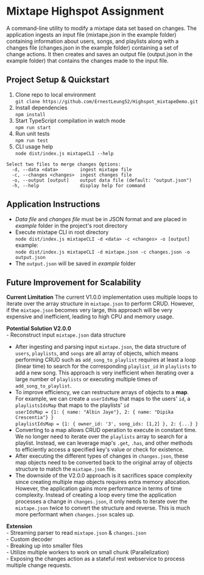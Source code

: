 # Mixtape Highspot Assignment

A command-line utility to modify a mixtape data set based on changes. The application ingests an input file (mixtape.json in the example folder) containing information about users, songs, and playlists along with a changes file (changes.json in the example folder) containing a set of change actions. It then creates and saves an output file (output.json in the example folder) that contains the changes made to the input file.

## Project Setup & Quickstart

1. Clone repo to local environment <br/> `git clone https://github.com/ErnestLeung52/Highspot_mixtapeDemo.git`
2. Install dependencies <br/> `npm install`
3. Start TypeScript compilation in watch mode <br/> `npm run start`
4. Run unit tests <br/>`npm run test`
5. CLI usage help <br/> `node dist/index.js mixtapeCLI --help`

```
Select two files to merge changes Options:
  -d, --data <data>        ingest mixtape file
  -c, --changes <changes>  ingest changes file
  -o, --output [output]    output data file (default: "output.json")
  -h, --help               display help for command
```

## Application Instructions

- _Data file_ and _changes file_ must be in JSON format and are placed in _example_ folder in the project's root directory
- Execute mixtape CLI in root directory<br/> `node dist/index.js mixtapeCLI -d <data> -c <changes> -o [output]`
  example: <br/>`node dist/index.js mixtapeCLI -d mixtape.json -c changes.json -o output.json`
- The `output.json` will be saved in _example_ folder

## Future Improvement for Scalability

**Current Limitation**
The current V1.0.0 implementation uses multiple loops to iterate over the array structure in `mixtape.json` to perform CRUD. However, if the `mixtape.json` becomes very large, this approach will be very expensive and inefficient, leading to high CPU and memory usage.

**Potential Solution V2.0.0** <br/> - Reconstruct input `mixtape.json` data structure

- After ingesting and parsing input `mixtape.json`, the data structure of `users`, `playlists`, and `songs` are all array of objects, which means performing CRUD such as `add_song_to_playlist` requires at least a loop (linear time) to search for the corresponding `playlist_id` in `playlists` to add a new song. This approach is very inefficient when iterating over a large number of `playlists` or executing multiple times of `add_song_to_playlist`.
- To improve efficiency, we can restructure arrays of objects to a **map**. For example, we can create a `userIdsMap` that maps to the users' `id`, a `playlistsIdsMap` that maps to the playlists' `id` <br/> `userIdsMap = {1: { name: "Albin Jaye"}, 2: { name: "Dipika Crescentia"} }` <br/>`playlistIdsMap = {1: { owner_id: '3', song_ids: [1,2] }, 2: {...} } `
- Converting to a map allows CRUD operation to execute in constant time. We no longer need to iterate over the `playlists` array to search for a playlist. Instead, we can leverage map's `.get`, `.has`, and other methods to efficiently access a specified key's value or check for existence.
- After executing the different types of changes in `changes.json`, these map objects need to be converted back to the original array of objects structure to match the `mixtape.json` file.
- The downside of the V2.0.0 approach is it sacrifices space complexity since creating multiple map objects requires extra memory allocation. However, the application gains more performance in terms of time complexity. Instead of creating a loop every time the application processes a change in `changes.json`, it only needs to iterate over the `mixtape.json` twice to convert the structure and reverse. This is much more performant when `changes.json` scales up.

**Extension** <br/>- Streaming parser to read `mixtape.json` & `changes.json` <br/> - Custom decoder <br/> - Breaking up into smaller files <br/> - Utilize multiple workers to work on small chunk (Parallelization) <br/> - Exposing the changes action as a stateful rest webservice to process multiple change requests.
